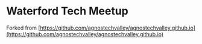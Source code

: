 # Waterford Tech Meetup

Forked from [https://github.com/agnostechvalley/agnostechvalley.github.io](https://github.com/agnostechvalley/agnostechvalley.github.io)